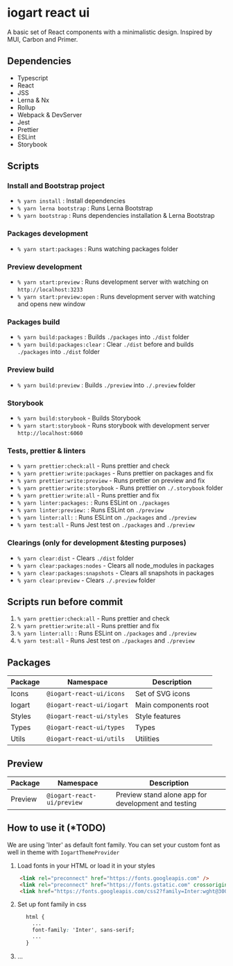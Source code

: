 # iogart react ui
A basic set of React components with a minimalistic design. Inspired by MUI, Carbon and Primer.

## Dependencies
- Typescript
- React
- JSS
- Lerna & Nx
- Rollup
- Webpack & DevServer
- Jest
- Prettier
- ESLint
- Storybook


## Scripts
### Install and Bootstrap project
- `% yarn install` : Install dependencies
- `% yarn lerna bootstrap` : Runs Lerna Bootstrap
- `% yarn bootstrap` : Runs dependencies installation & Lerna Bootstrap

### Packages development
- `% yarn start:packages` : Runs watching packages folder

### Preview development
- `% yarn start:preview` : Runs development server with watching on `http://localhost:3233`
- `% yarn start:preview:open` : Runs development server with watching and opens new window
 
### Packages build
- `% yarn build:packages` : Builds `./packages` into `./dist` folder
- `% yarn build:packages:clear` : Clear `./dist` before and builds `./packages` into `./dist` folder
 
### Preview build
- `% yarn build:preview` : Builds `./preview` into `./.preview` folder

### Storybook
- `% yarn build:storybook` - Builds Storybook
- `% yarn start:storybook` - Runs storybook with development server `http://localhost:6060`

### Tests, prettier & linters
- `% yarn prettier:check:all` - Runs prettier and check
- `% yarn prettier:write:packages` - Runs prettier on packages and fix
- `% yarn prettier:write:preview` - Runs prettier on preview and fix
- `% yarn prettier:write:storybook` - Runs prettier on `./.storybook` folder
- `% yarn prettier:write:all` - Runs prettier and fix
- `% yarn linter:packages:` : Runs ESLint on `./packages`
- `% yarn linter:preview:` : Runs ESLint on `./preview`
- `% yarn linter:all:` : Runs ESLint on `./packages` and `./preview`
- `% yarn test:all` - Runs Jest test on `./packages` and `./preview`

### Clearings (only for development &testing purposes)
- `% yarn clear:dist` - Clears `./dist` folder
- `% yarn clear:packages:nodes` - Clears all node_modules in packages
- `% yarn clear:packages:snapshots` - Clears all snapshots in packages
- `% yarn clear:preview` - Clears `./.preview` folder


## Scripts run before commit
1. `% yarn prettier:check:all` - Runs prettier and check
2. `% yarn prettier:write:all` - Runs prettier and fix
3. `% yarn linter:all:` : Runs ESLint on `./packages` and `./preview`
4. `% yarn test:all` - Runs Jest test on `./packages` and `./preview`


## Packages
| Package | Namespace | Description |
|---------|-------------|-----------|
| Icons | `@iogart-react-ui/icons` | Set of SVG icons |
| Iogart | `@iogart-react-ui/iogart` | Main components root |
| Styles | `@iogart-react-ui/styles` | Style features |
| Types | `@iogart-react-ui/types` | Types |
| Utils | `@iogart-react-ui/utils` | Utilities |



## Preview
| Package | Namespace | Description |
|---------|-------------|-----------|
| Preview | `@iogart-react-ui/preview` | Preview stand alone app for development and testing |


## How to use it (*TODO)
We are using 'Inter' as default font family. You can set your custom font as well in theme with `IogartThemeProvider`

1. Load fonts in your HTML or load it in your styles
```html
    <link rel="preconnect" href="https://fonts.googleapis.com" />
    <link rel="preconnect" href="https://fonts.gstatic.com" crossorigin />
    <link href="https://fonts.googleapis.com/css2?family=Inter:wght@300;400;600;900&display=swap" rel="stylesheet" />
```

2. Set up font family in css
```css
      html {
        ...
        font-family: 'Inter', sans-serif;
        ...
      }
```

3. ...



